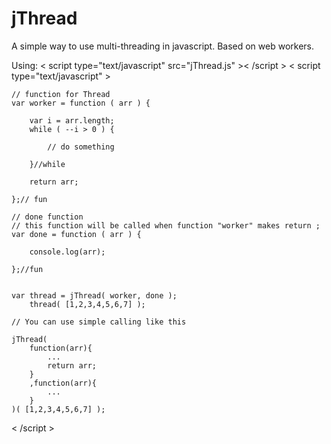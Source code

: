jThread
=======

A simple way to use multi-threading in javascript. Based on web workers.


Using:
< script type="text/javascript" src="jThread.js" >< /script >
< script type="text/javascript" >

	// function for Thread
	var worker = function ( arr ) {
		
		var i = arr.length;
		while ( --i > 0 ) {
			
			// do something
			
		}//while
		
		return arr;
		
	};// fun
	
	// done function
	// this function will be called when function "worker" makes return ;
	var done = function ( arr ) {
	
		console.log(arr);
		
	};//fun
	

	var thread = jThread( worker, done );
		thread( [1,2,3,4,5,6,7] );
		
	// You can use simple calling like this
	
	jThread(
		function(arr){
			...
			return arr;
		}
		,function(arr){
			...
		}
	)( [1,2,3,4,5,6,7] );
	

< /script >
